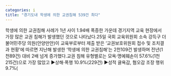 ```yaml
---
categories: i
title: "경기도내 학생에 의한 교권침해 539건 최다"
---
```

학생에 의한 교권침해 사례가 1년 사이 1.94배 폭증한 가운데 경기지역 교육 현장에서 가장 많은 교권 침해가 발생했던 것으로 나타났다.25일 국회 교육위원회 소속 강득구 더불어민주당 의원(안양만안)이 교육부로부터 제출 받은 ‘교권보호위원회 접수 및 조치결과 현황’에 따르면 지난해 발생한 ‘학생에 의한 교권침해’는 2천109건 발생하며 전년(1천89건) 대비 2배 넘게 증가했다.교권 침해 유형별로는 모욕·명예훼손이 57.6%(1천215건)으로 가장 많았고 ▶상해·폭행 10.9%(229건) ▶성적 귤욕감, 혐오감 조장 행위 9.7%(